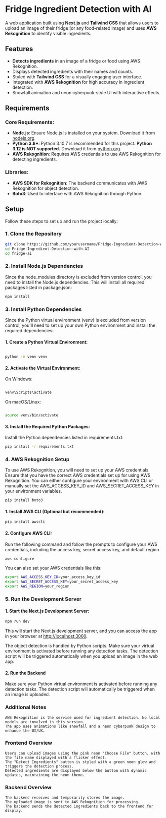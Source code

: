 # Fridge Ingredient Detection with AI

A web application built using **Next.js** and **Tailwind CSS** that allows users to upload an image of their fridge (or any food-related image) and uses **AWS Rekognition** to identify visible ingredients.

## Features

- **Detects ingredients** in an image of a fridge or food using AWS Rekognition.
- Displays detected ingredients with their names and counts.
- Styled with **Tailwind CSS** for a visually engaging user interface.
- Integrated with **AWS Rekognition** for high accuracy in ingredient detection.
- Snowfall animation and neon cyberpunk-style UI with interactive effects.

## Requirements

### Core Requirements:
- **Node.js**: Ensure Node.js is installed on your system. Download it from [nodejs.org](https://nodejs.org/).
- **Python 3.8+**: Python 3.10.7 is recommended for this project. **Python 3.12 is NOT supported.** Download it from [python.org](https://www.python.org/).
- **AWS Rekognition**: Requires AWS credentials to use AWS Rekognition for detecting ingredients.

### Libraries:
- **AWS SDK for Rekognition**: The backend communicates with AWS Rekognition for object detection.
- **Boto3**: Used to interface with AWS Rekognition through Python.

## Setup

Follow these steps to set up and run the project locally:

### 1. Clone the Repository

```bash
git clone https://github.com/yourusername/Fridge-Ingredient-Detection-with-AI.git
cd Fridge-Ingredient-Detection-with-AI
cd fridge-ai
```

### 2. Install Node.js Dependencies

Since the node_modules directory is excluded from version control, you need to install the Node.js dependencies. This will install all required packages listed in package.json:

```bash
npm install
```

### 3. Install Python Dependencies

Since the Python virtual environment (venv) is excluded from version control, you'll need to set up your own Python environment and install the required dependencies:

#### 1. Create a Python Virtual Environment:

```bash

python -m venv venv

```

#### 2. Activate the Virtual Environment:

On Windows:

```bash

venv\Scripts\activate
```

On macOS/Linux:

```bash

source venv/bin/activate
```

#### 3. Install the Required Python Packages:

Install the Python dependencies listed in requirements.txt:

```bash
pip install -r requirements.txt
```

### 4. AWS Rekognition Setup

To use AWS Rekognition, you will need to set up your AWS credentials. Ensure that you have the correct AWS credentials set up for using AWS Rekognition. You can either configure your environment with AWS CLI or manually set the AWS_ACCESS_KEY_ID and AWS_SECRET_ACCESS_KEY in your environment variables.

```bash
pip install boto3
```

#### 1. Install AWS CLI (Optional but recommended):
```bash
pip install awscli
```

#### 2. Configure AWS CLI:
Run the following command and follow the prompts to configure your AWS credentials, including the access key, secret access key, and default region.

```bash
aws configure
```

You can also set your AWS credentials like this:

```bash
export AWS_ACCESS_KEY_ID=your_access_key_id
export AWS_SECRET_ACCESS_KEY=your_secret_access_key
export AWS_REGION=your_region
```

### 5. Run the Development Server

#### 1. Start the Next.js Development Server:

```bash
npm run dev
```
This will start the Next.js development server, and you can access the app in your browser at [http://localhost:3000](http://localhost:3000).

The object detection is handled by Python scripts. Make sure your virtual environment is activated before running any detection tasks. The detection script will be triggered automatically when you upload an image in the web app.

#### 2. Run the Backend

Make sure your Python virtual environment is activated before running any detection tasks. The detection script will automatically be triggered when an image is uploaded.


### Additional Notes

    AWS Rekognition is the service used for ingredient detection. No local models are involved in this version.
    The app uses animations like snowfall and a neon cyberpunk design to enhance the UI/UX.

### Frontend Overview

    Users can upload images using the pink neon "Choose File" button, with the file name displayed with a flicker effect.
    The "Detect Ingredients" button is styled with a green neon glow and triggers the detection process.
    Detected ingredients are displayed below the button with dynamic updates, maintaining the neon theme.

### Backend Overview

    The backend receives and temporarily stores the image.
    The uploaded image is sent to AWS Rekognition for processing.
    The backend sends the detected ingredients back to the frontend for display. 



